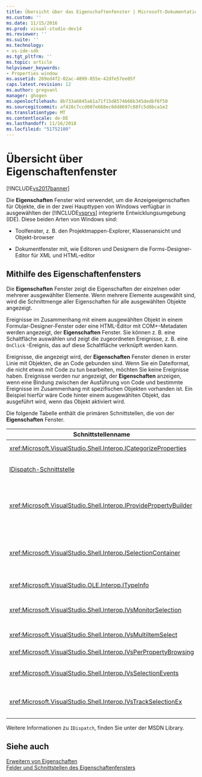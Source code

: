 ```yaml
---
title: Übersicht über das Eigenschaftenfenster | Microsoft-Dokumentation
ms.custom: ''
ms.date: 11/15/2016
ms.prod: visual-studio-dev14
ms.reviewer: ''
ms.suite: ''
ms.technology:
- vs-ide-sdk
ms.tgt_pltfrm: ''
ms.topic: article
helpviewer_keywords:
- Properties window
ms.assetid: 289ed4f2-02ac-4899-855e-42dfe57ee05f
caps.latest.revision: 12
ms.author: gregvanl
manager: ghogen
ms.openlocfilehash: 8b733a6845a61a71f15d8574666b345dedbf6f50
ms.sourcegitcommit: af428c7ccd007e668ec0dd8697c88fc5d8bca1e2
ms.translationtype: MT
ms.contentlocale: de-DE
ms.lasthandoff: 11/16/2018
ms.locfileid: "51752100"
---
```

# <a name="properties-window-overview"></a>Übersicht über Eigenschaftenfenster
[!INCLUDE[vs2017banner](../../includes/vs2017banner.md)]

Die **Eigenschaften** Fenster wird verwendet, um die Anzeigeeigenschaften für Objekte, die in der zwei Haupttypen von Windows verfügbar in ausgewählten der [!INCLUDE[vsprvs](../../includes/vsprvs-md.md)] integrierte Entwicklungsumgebung (IDE). Diese beiden Arten von Windows sind:  
  
-   Toolfenster, z. B. den Projektmappen-Explorer, Klassenansicht und Objekt-browser  
  
-   Dokumentfenster mit, wie Editoren und Designern die Forms-Designer-Editor für XML und HTML-editor  
  
## <a name="using-the-properties-window"></a>Mithilfe des Eigenschaftenfensters  
 Die **Eigenschaften** Fenster zeigt die Eigenschaften der einzelnen oder mehrerer ausgewählter Elemente. Wenn mehrere Elemente ausgewählt sind, wird die Schnittmenge aller Eigenschaften für alle ausgewählten Objekte angezeigt.  
  
 Ereignisse im Zusammenhang mit einem ausgewählten Objekt in einem Formular-Designer-Fenster oder eine HTML-Editor mit COM+-Metadaten werden angezeigt, der **Eigenschaften** Fenster. Sie können z. B. eine Schaltfläche auswählen und zeigt die zugeordneten Ereignisse, z. B. eine `OnClick` -Ereignis, das auf diese Schaltfläche verknüpft werden kann.  
  
 Ereignisse, die angezeigt wird, der **Eigenschaften** Fenster dienen in erster Linie mit Objekten, die an Code gebunden sind. Wenn Sie ein Dateiformat, die nicht etwas mit Code zu tun bearbeiten, möchten Sie keine Ereignisse haben. Ereignisse werden nur angezeigt, der **Eigenschaften** anzeigen, wenn eine Bindung zwischen der Ausführung von Code und bestimmte Ereignisse im Zusammenhang mit spezifischen Objekten vorhanden ist. Ein Beispiel hierfür wäre Code hinter einem ausgewählten Objekt, das ausgeführt wird, wenn das Objekt aktiviert wird.  
  
 Die folgende Tabelle enthält die primären Schnittstellen, die von der **Eigenschaften** Fenster.  
  
|Schnittstellenname|Beschreibung|  
|--------------------|-----------------|  
|<xref:Microsoft.VisualStudio.Shell.Interop.ICategorizeProperties>|Enthält eine Liste der Kategorien für die **Eigenschaften** Fenster und ordnet jede Eigenschaft zu einer Kategorie.|  
|[IDispatch-Schnittstelle](http://msdn.microsoft.com/en-us/ebbff4bc-36b2-4861-9efa-ffa45e013eb5)|Macht Methoden und Eigenschaften für die Programmierung von Tools und andere Anwendungen, die Unterstützung der Automatisierung des Objekts.|  
|<xref:Microsoft.VisualStudio.Shell.Interop.IProvidePropertyBuilder>|Stellt mit den Auslassungspunkten (...)-Schaltflächen namens *Generatoren* öffnen, die Sie modalen Dialogfeldern, die durch das Objekt selbst implementiert. Verwendet, wenn ein Wert vom Benutzer in einem Textfeld einfach nicht typisiert ist. Beispielsweise kann verwendet werden, um ein Farbwähler zu öffnen, der den RGB-Wert für Sie bestimmt.|  
|<xref:Microsoft.VisualStudio.Shell.Interop.ISelectionContainer>|Bietet Zugriff auf Objekte, die zum Aktualisieren von Informationen in den **Eigenschaften** Fenster. <xref:Microsoft.VisualStudio.Shell.Interop.ISelectionContainer> wird von VSPackages für jedes Fenster implementiert, auswählbaren Objekte mit verwandten Eigenschaften, die angezeigt werden enthält.|  
|<xref:Microsoft.VisualStudio.OLE.Interop.ITypeInfo>|Enthält Informationen zu den Typ eines Objekts, z. B. Methoden einer Schnittstelle und Felder einer Struktur.|  
|<xref:Microsoft.VisualStudio.Shell.Interop.IVsMonitorSelection>|Ermöglicht VSPackages Auswahlereignisse zu empfangen und Informationen über die aktuelle Projekthierarchie, Element, Elementwert und den befehlsbenutzeroberflächenkontext abzurufen.|  
|<xref:Microsoft.VisualStudio.Shell.Interop.IVsMultiItemSelect>|Stellt die Umgebung mit Zugriff auf die Mehrfachauswahl bereit.|  
|<xref:Microsoft.VisualStudio.Shell.Interop.IVsPerPropertyBrowsing>|Zur Bereitstellung von lokalisierter Namen für einige Eigenschaften angezeigt, der **Eigenschaften** Fenster.|  
|<xref:Microsoft.VisualStudio.Shell.Interop.IVsSelectionEvents>|Benachrichtigt registrierte VSPackages über Änderungen an der aktuellen Auswahl, der Wert des Elements oder der befehlsbenutzeroberflächenkontext.|  
|<xref:Microsoft.VisualStudio.Shell.Interop.IVsTrackSelectionEx>|Benachrichtigt die Umgebung über eine Änderung in der aktuellen Auswahl, und ermöglicht den Zugriff auf die Hierarchie und Element-Informationen, die im Zusammenhang mit der neuen Auswahl.|  
  
 Weitere Informationen zu `IDispatch`, finden Sie unter der MSDN Library.  
  
## <a name="see-also"></a>Siehe auch  
 [Erweitern von Eigenschaften](../../extensibility/internals/extending-properties.md)   
 [Felder und Schnittstellen des Eigenschaftenfensters](../../extensibility/internals/properties-window-fields-and-interfaces.md)

